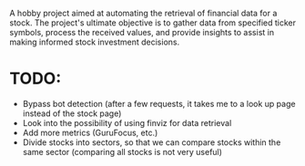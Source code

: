 A hobby project aimed at automating the retrieval of financial data for a stock. The project's ultimate objective is to gather data from specified ticker symbols, process the received values, and provide insights to assist in making informed stock investment decisions.

# TODO:

- Bypass bot detection (after a few requests, it takes me to a look up page instead of the stock page)
- Look into the possibility of using finviz for data retrieval
- Add more metrics (GuruFocus, etc.)
- Divide stocks into sectors, so that we can compare stocks within the same sector (comparing all stocks is not very useful)